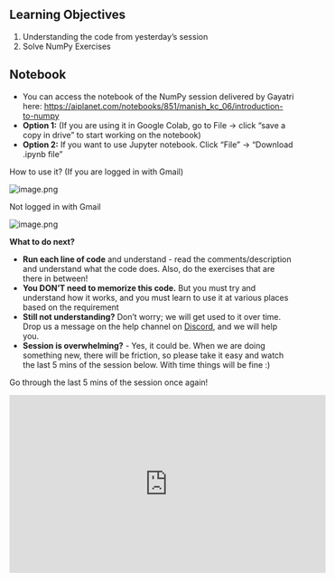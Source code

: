 ## Learning Objectives

1. Understanding the code from yesterday’s session
2. Solve NumPy Exercises

## Notebook

* You can access the notebook of the NumPy session delivered by Gayatri here: https://aiplanet.com/notebooks/851/manish_kc_06/introduction-to-numpy
* **Option 1:** (If you are using it in Google Colab, go to File → click “save a copy in drive” to start working on the notebook)
* **Option 2:** If you want to use Jupyter notebook. Click “File” → “Download .ipynb file”

How to use it? (If you are logged in with Gmail)











![image.png](https://dphi-live.s3.amazonaws.com/media_uploads/image_be2b2ecdb842492cbd028ce2b021df5a.png)











Not logged in  with Gmail










![image.png](https://dphi-live.s3.amazonaws.com/media_uploads/image_63f445e2b5714408ba034b412a68f639.png)






**What to do next?**

* **Run each line of code** and understand - read the comments/description and understand what the code does. Also, do the exercises that are there in between!
* **You DON’T need to memorize this code.** But you must try and understand how it works, and you must learn to use it at various places based on the requirement
* **Still not understanding?** Don’t worry; we will get used to it over time. Drop us a message on the help channel on [Discord](https://discord.gg/E2XfSEYm2W), and we will help you.
* **Session is overwhelming?** - Yes, it could be. When we are doing something new, there will be friction, so please take it easy and watch the last 5 mins of the session below. With time things will be fine :)

Go through the last 5 mins of the session once again!












<iframe width="560" height="315" src="https://www.youtube.com/embed/lYcz4eCZTvE?start=6328" title="YouTube video player" frameborder="0" allow="accelerometer; autoplay; clipboard-write; encrypted-media; gyroscope; picture-in-picture" allowfullscreen></iframe>
